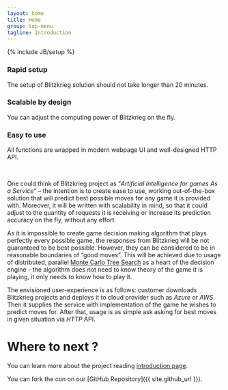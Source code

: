 ```yaml
---
layout: home
title: Home
group: top-menu
tagline: Introduction
---
```

{% include JB/setup %}

<div class="row text-center">
  <div class="col-md-4">
    <p><i class="fa fa-bolt fa-4x"></i></p>
    <h3>Rapid setup</h3>
    <p>The setup of Blitzkrieg solution should not take longer than 20 minutes.</p>
  </div>
  <div class="col-md-4">
    <p><i class="fa fa-balance-scale fa-4x"></i></p>
    <h3>Scalable by design</h3>
    <p>You can adjust the computing power of Blitzkrieg on the fly.</p>
  </div>
  <div class="col-md-4">
    <p><i class="fa fa-smile-o fa-4x"></i></p>
    <h3>Easy to use</h3>
    <p>All functions are wrapped in modern webpage UI and well-designed HTTP API.</p>
  </div>
</div>

<p>&nbsp;</p>

One could think of Blitzkrieg project as “_Artificial Intelligence for games As a Service_” – the intention is to create ease to use, working out-of-the-box solution that will predict best possible moves for any game it is provided with. Moreover, it will be written with scalability in mind, so that it could adjust to the quantity of requests it is receiving or increase its prediction accuracy on the fly, without any effort.

As it is impossible to create game decision making algorithm that plays perfectly every possible game, the responses from Blitzkrieg will be not guaranteed to be best possible. However, they can be considered to be in reasonable boundaries of “good moves”. This will be achieved due to usage of distributed, parallel [Monte Carlo Tree Search](http://jeffbradberry.com/posts/2015/09/intro-to-monte-carlo-tree-search/) as a heart of the decision engine – the algorithm does not need to know theory of the game it is playing, it only needs to know how to play it.

The envisioned user-experience is as follows: customer downloads Blitzkrieg projects and deploys it to cloud provider such as _Azure_ or _AWS_. Then it supplies the service with implementation of the game he wishes to predict moves for. After that, usage is as simple ask asking for best moves in given situation via _HTTP_ API.

# Where to next ?
You can learn more about the project reading [introduction page]({{BASE_PATH}}/docs/introduction).

You can fork the con on our [GitHub Repository]({{ site.github_url }}).
